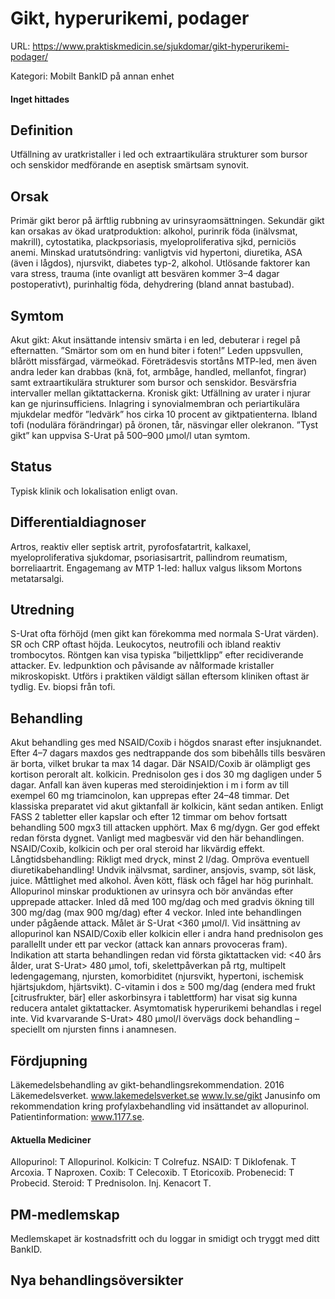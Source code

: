 # Gikt, hyperurikemi, podager

URL: https://www.praktiskmedicin.se/sjukdomar/gikt-hyperurikemi-podager/



Kategori: Mobilt BankID på annan enhet

#### Inget hittades

## Definition

Utfällning av uratkristaller i led och extraartikulära strukturer som bursor och senskidor medförande en aseptisk smärtsam synovit.

## Orsak

Primär gikt beror på ärftlig rubbning av urinsyraomsättningen.
Sekundär gikt kan orsakas av ökad uratproduktion: alkohol, purinrik föda (inälvsmat, makrill), cytostatika, plackpsoriasis, myeloproliferativa sjkd, perniciös anemi. Minskad uratutsöndring: vanligtvis vid hypertoni, diuretika, ASA (även i lågdos), njursvikt, diabetes typ-2, alkohol. Utlösande faktorer kan vara stress, trauma (inte ovanligt att besvären kommer 3–4 dagar postoperativt), purinhaltig föda, dehydrering (bland annat bastubad).

## Symtom

Akut gikt: Akut insättande intensiv smärta i en led, debuterar i regel på efternatten. ”Smärtor som om en hund biter i foten!” Leden uppsvullen, blårött missfärgad, värmeökad. Företrädesvis stortåns MTP-led, men även andra leder kan drabbas (knä, fot, armbåge, handled, mellanfot, fingrar) samt extraartikulära strukturer som bursor och senskidor. Besvärsfria intervaller mellan giktattackerna.
Kronisk gikt: Utfällning av urater i njurar kan ge njurinsufficiens. Inlagring i synovialmembran och periartikulära mjukdelar medför ”ledvärk” hos cirka 10 procent av giktpatienterna. Ibland tofi (nodulära förändringar) på öronen, tår, näsvingar eller olekranon. ”Tyst gikt” kan uppvisa S-Urat på 500–900 µmol/l utan symtom.

## Status

Typisk klinik och lokalisation enligt ovan.

## Differentialdiagnoser

Artros, reaktiv eller septisk artrit, pyrofosfatartrit, kalkaxel, myeloproliferativa sjukdomar, psoriasisartrit, pallindrom reumatism, borreliaartrit. Engagemang av MTP 1-led: hallux valgus liksom Mortons metatarsalgi.

## Utredning

S-Urat ofta förhöjd (men gikt kan förekomma med normala S-Urat värden). SR och CRP oftast höjda. Leukocytos, neutrofili och ibland reaktiv trombocytos. Röntgen kan visa typiska ”biljettklipp” efter recidiverande attacker. Ev. ledpunktion och påvisande av nålformade kristaller mikroskopiskt. Utförs i praktiken väldigt sällan eftersom kliniken oftast är tydlig. Ev. biopsi från tofi.

## Behandling

Akut behandling ges med NSAID/Coxib i högdos snarast efter insjuknandet. Efter 4–7 dagars maxdos ges nedtrappande dos som bibehålls tills besvären är borta, vilket brukar ta max 14 dagar. Där NSAID/Coxib är olämpligt ges kortison peroralt alt. kolkicin. Prednisolon ges i dos 30 mg dagligen under 5 dagar. Anfall kan även kuperas med steroidinjektion i m i form av till exempel 60 mg triamcinolon, kan upprepas efter 24–48 timmar. Det klassiska preparatet vid akut giktanfall är kolkicin, känt sedan antiken. Enligt FASS 2 tabletter eller kapslar och efter 12 timmar om behov fortsatt behandling 500 mgx3 till attacken upphört. Max 6 mg/dygn. Ger god effekt redan första dygnet. Vanligt med magbesvär vid den här behandlingen. NSAID/Coxib, kolkicin och per oral steroid har likvärdig effekt.
Långtidsbehandling: Rikligt med dryck, minst 2 l/dag. Ompröva eventuell diuretikabehandling! Undvik inälvsmat, sardiner, ansjovis, svamp, söt läsk, juice. Måttlighet med alkohol. Även kött, fläsk och fågel har hög purinhalt. Allopurinol minskar produktionen av urinsyra och bör användas efter upprepade attacker. Inled då med 100 mg/dag och med gradvis ökning till 300 mg/dag (max 900 mg/dag) efter 4 veckor. Inled inte behandlingen under pågående attack. Målet är S-Urat <360 µmol/l. Vid insättning av allopurinol kan NSAID/Coxib eller kolkicin eller i andra hand prednisolon ges parallellt under ett par veckor (attack kan annars provoceras fram). Indikation att starta behandlingen redan vid första giktattacken vid: <40 års ålder, urat S-Urat> 480 µmol, tofi, skelettpåverkan på rtg, multipelt ledengagemang, njursten, komorbiditet (njursvikt, hypertoni, ischemisk hjärtsjukdom, hjärtsvikt).
C-vitamin i dos ≥ 500 mg/dag (endera med frukt [citrusfrukter, bär] eller askorbinsyra i tablettform) har visat sig kunna reducera antalet giktattacker.
Asymtomatisk hyperurikemi behandlas i regel inte. Vid kvarvarande S-Urat> 480 µmol/l övervägs dock behandling – speciellt om njursten finns i anamnesen.

## Fördjupning

Läkemedelsbehandling av gikt-behandlingsrekommendation. 2016 Läkemedelsverket. www.lakemedelsverket.se www.lv.se/gikt
Janusinfo om rekommendation kring profylaxbehandling vid insättandet av allopurinol.
Patientinformation: www.1177.se.

#### Aktuella Mediciner

Allopurinol: T Allopurinol.
Kolkicin: T Colrefuz.
NSAID: T Diklofenak. T Arcoxia. T Naproxen.
Coxib: T Celecoxib. T Etoricoxib.
Probenecid: T Probecid.
Steroid: T Prednisolon. Inj. Kenacort T.

## PM-medlemskap

Medlemskapet är kostnadsfritt och du loggar in smidigt och tryggt med ditt BankID.

## Nya behandlingsöversikter

